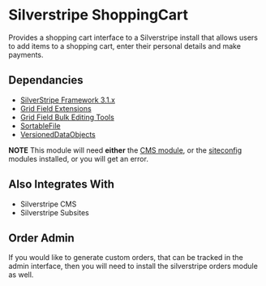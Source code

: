 Silverstripe ShoppingCart
=========================

Provides a shopping cart interface to a Silverstripe install that allows
users to add items to a shopping cart, enter their personal details and
make payments.

## Dependancies

* [SilverStripe Framework 3.1.x](https://github.com/silverstripe/silverstripe-framework)
* [Grid Field Extensions](https://github.com/ajshort/silverstripe-gridfieldextensions)
* [Grid Field Bulk Editing Tools](https://github.com/colymba/GridFieldBulkEditingTools)
* [SortableFile](https://github.com/bummzack/sortablefile)
* [VersionedDataObjects](https://github.com/heyday/silverstripe-versioneddataobjects)

**NOTE** This module will need **either** the [CMS module](https://github.com/silverstripe/silverstripe-cms),
or the [siteconfig](https://github.com/i-lateral/silverstripe-siteconfig) modules installed, or you will get an error.

## Also Integrates With

* Silverstripe CMS
* Silverstripe Subsites

## Order Admin

If you would like to generate custom orders, that can be tracked in the
admin interface, then you will need to install the silverstripe orders
module as well.
